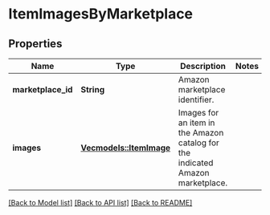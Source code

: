 # ItemImagesByMarketplace

## Properties

Name | Type | Description | Notes
------------ | ------------- | ------------- | -------------
**marketplace_id** | **String** | Amazon marketplace identifier. | 
**images** | [**Vec<models::ItemImage>**](ItemImage.md) | Images for an item in the Amazon catalog for the indicated Amazon marketplace. | 

[[Back to Model list]](../README.md#documentation-for-models) [[Back to API list]](../README.md#documentation-for-api-endpoints) [[Back to README]](../README.md)


